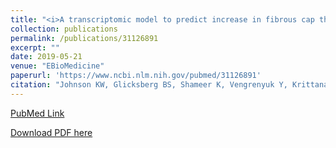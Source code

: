 ```yaml
---
title: "<i>A transcriptomic model to predict increase in fibrous cap thickness in response to high-dose statin treatment: Validation by serial intracoronary OCT imaging.</i>"
collection: publications
permalink: /publications/31126891
excerpt: ""
date: 2019-05-21
venue: "EBioMedicine"
paperurl: 'https://www.ncbi.nlm.nih.gov/pubmed/31126891'
citation: "Johnson KW, Glicksberg BS, Shameer K, Vengrenyuk Y, Krittanawong C, Russak AJ, Sharma SK, Narula JN, Dudley JT, Kini AS. A transcriptomic model to predict increase in fibrous cap thickness in response to high-dose statin treatment: Validation by serial intracoronary OCT imaging. EBioMedicine 2019 Mar 21. doi: 10.1016/j.ebiom.2019.05.007."
---
```


[PubMed Link](https://www.ncbi.nlm.nih.gov/pubmed/10.1016/31126891)

[Download PDF here](https://raw.githubusercontent.com/kippjohnson/website/master/files/31126891.pdf)

<script type='text/javascript' src='https://d1bxh8uas1mnw7.cloudfront.net/assets/embed.js'></script>
<div class='altmetric-embed' data-badge-type="medium-donut" data-doi="10.1016/j.ebiom.2019.05.007" data-hide-no-mentions="true" data-hide-less-than="1" class="altmetric-embed"></div>


